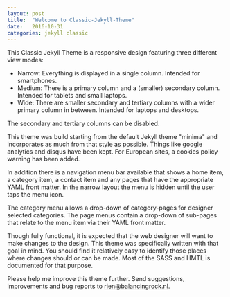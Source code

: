 ```yaml
---
layout: post
title:  "Welcome to Classic-Jekyll-Theme"
date:   2016-10-31
categories: jekyll classic
---
```

This Classic Jekyll Theme is a responsive design featuring three different view modes:

- Narrow: Everything is displayed in a single column. Intended for smartphones.
- Medium: There is a primary column and a (smaller) secondary column. Intended for tablets and small laptops.
- Wide: There are smaller secondary and tertiary columns with a wider primary column in between. Intended for laptops and desktops.

The secondary and tertiary columns can be disabled.

This theme was build starting from the default Jekyll theme "minima" and incorporates as much from that style as possible. Things like google analytics and disqus have been kept. For European sites, a cookies policy warning has been added.

In addition there is a navigation menu bar available that shows a home item, a category item, a contact item and any pages that have the appropriate YAML front matter. In the narrow layout the menu is hidden until the user taps the menu icon.

The category menu allows a drop-down of category-pages for designer selected categories. The page menus contain a drop-down of sub-pages that relate to the menu item via their YAML front matter.

Though fully functional, it is expected that the web designer will want to make changes to the design. This theme was specifically written with that goal in mind. You should find it relatively easy to identify those places where changes should or can be made. Most of the SASS and HMTL is documented for that purpose.

Please help me improve this theme further. Send suggestions, improvements and bug reports to rien@balancingrock.nl.